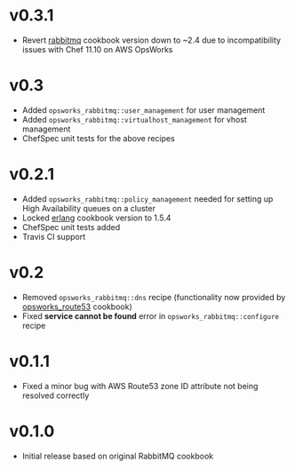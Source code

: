 # v0.3.1

* Revert [rabbitmq](https://github.com/jjasghar/rabbitmq) cookbook version down
  to ~2.4 due to incompatibility issues with Chef 11.10 on AWS OpsWorks

# v0.3

* Added `opsworks_rabbitmq::user_management` for user management
* Added `opsworks_rabbitmq::virtualhost_management` for vhost management
* ChefSpec unit tests for the above recipes

# v0.2.1

* Added `opsworks_rabbitmq::policy_management` needed for setting up High
  Availability queues on a cluster
* Locked [erlang](https://github.com/opscode-cookbooks/erlang) cookbook version
  to 1.5.4
* ChefSpec unit tests added
* Travis CI support

# v0.2

* Removed `opsworks_rabbitmq::dns` recipe (functionality now provided by
  [opsworks_route53](https://github.com/verdigris-cookbooks/opsworks_route53)
  cookbook)
* Fixed **service cannot be found** error in `opsworks_rabbitmq::configure`
  recipe

# v0.1.1

* Fixed a minor bug with AWS Route53 zone ID attribute not being resolved
correctly

# v0.1.0

* Initial release based on original RabbitMQ cookbook
